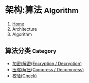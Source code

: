 # 架构:算法 <small>Algorithm</small>

<ol class="breadcrumb"><li><a href="/">Home</a></li><li class="active">Architecture</li><li class="active">Algorithm</li></ol>

## 算法分类 <small>Category</small>
* [加密/解密(Encryption / Decryption)](/architecture/algorithm/crypto/overview.md)
* [压缩/解压(Compress / Decompress)](/architecture/algorithm/compress/overview.md)
* [校验(Check)](/architecture/algorithm/check/overview.md)

